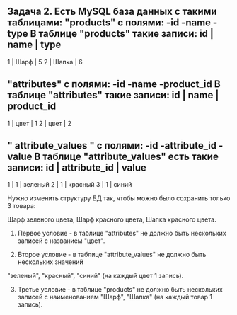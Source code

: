 Задача 2.
Есть MySQL база данных с такими таблицами:
"products" с полями:
-id
-name
-type
В таблице "products" такие записи:
id | name | type
------------------------
1 | Шарф | 5
2 | Шапка | 6

"attributes" с полями:
-id
-name
-product_id
В таблице "attributes" такие записи:
id | name | product_id
------------------------------
1 | цвет | 1
2 | цвет | 2

" attribute_values " с полями:
-id
-attribute_id
-value
В таблице "attribute_values" есть такие записи:
id | attribute_id | value
---------------------------
1 | 1 | зеленый
2 | 1 | красный
3 | 1 | синий

Нужно изменить структуру БД так, чтобы можно было сохранить только 3 товара: 

Шарф зеленого цвета,
Шарф красного цвета, 
Шапка красного цвета.

1. Первое условие - в таблице "attributes" не должно быть нескольких записей с названием "цвет".

2. Второе условие - в таблице "attribute_values" не должно быть нескольких значений

 "зеленый", "красный", "синий" (на каждый цвет 1 запись).

3. Третье условие - в таблице "products" не должно быть нескольких записей с наименованием 
"Шарф", "Шапка" (на каждый товар 1 запись).
